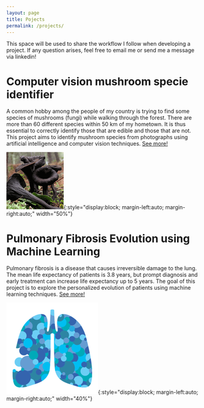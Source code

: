 ```yaml
---
layout: page
title: Pojects
permalink: /projects/
---
```


This space will be used to share the workflow I follow when developing a project. If any question arises, feel free to email me or send me a message via linkedin!

# Computer vision mushroom specie identifier

A common hobby among the people of my country is trying to find some species of mushrooms (fungi) while walking through the forest. There are more than 60 different species within 50 km of my hometown. It is thus essential to correctly identify those that are edible and those that are not. This project aims to identify mushroom species from photographs using artificial intelligence and computer vision techniques. [See more!](/mushrooms)

 ![placeholder](/images/projects/bolets/mush_identification.gif){:style="display:block; margin-left:auto; margin-right:auto;"  width="50%"}


# Pulmonary Fibrosis Evolution using Machine Learning

Pulmonary fibrosis is a disease that causes irreversible damage to the lung. The mean life expectancy of patients is 3.8 years, but prompt diagnosis and early treatment can increase life expectancy up to 5 years. The goal of this project is to explore the personalized evolution of patients using machine learning techniques. [See more!](/pulmonary-fibrosis)

![placeholder](/images/projects/fiborsi/pulmons.png){:style="display:block; margin-left:auto; margin-right:auto;"  width="40%"}